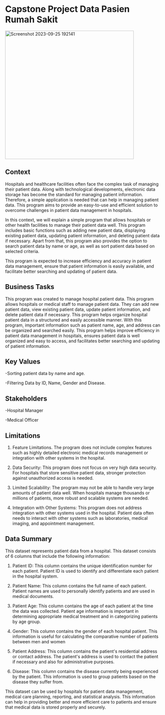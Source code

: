 # Capstone Project Data Pasien Rumah Sakit
<img width="416" alt="Screenshot 2023-09-25 192141" src="https://github.com/azizco0990/DataPasienRumahSakit/assets/143769556/5730b723-9744-47f2-8015-a7c0d61bd80c">

## Context
Hospitals and healthcare facilities often face the complex task of managing their patient data.
Along with technological developments, electronic data storage has become the standard for managing patient information. Therefore, a simple application is needed that can help in managing patient data. This program aims to provide an easy-to-use and efficient solution to overcome challenges in patient data management in hospitals.

In this context, we will explain a simple program that allows hospitals or other health facilities to manage their patient data well. This program includes basic functions such as adding new patient data, displaying existing patient data, updating patient information, and deleting patient data if necessary. Apart from that, this program also provides the option to search patient data by name or age, as well as sort patient data based on selected criteria.

This program is expected to increase efficiency and accuracy in patient data management, ensure that patient information is easily available, and facilitate better searching and updating of patient data.

## Business Tasks
This program was created to manage hospital patient data. This program allows hospitals or medical staff to manage patient data. They can add new patient data, view existing patient data, update patient information, and delete patient data if necessary. This program helps organize hospital patient data in a structured and easily accessible manner. With this program, important information such as patient name, age, and address can be organized and searched easily. This program helps improve efficiency in patient data management in hospitals, ensures patient data is well organized and easy to access, and facilitates better searching and updating of patient information.

## Key Values
-Sorting patient data by name and age.

-Filtering Data by ID, Name, Gender and Disease.

## Stakeholders
-Hospital Manager

-Medical Officer

## Limitations
1. Feature Limitations. The program does not include complex features such as highly detailed electronic medical records management or integration with other systems in the hospital.

2. Data Security: This program does not focus on very high data security. For hospitals that store sensitive patient data, stronger protection against unauthorized access is needed.

3. Limited Scalability: The program may not be able to handle very large amounts of patient data well. When hospitals manage thousands or millions of patients, more robust and scalable systems are needed.

4. Integration with Other Systems: This program does not address integration with other systems used in the hospital. Patient data often needs to interact with other systems such as laboratories, medical imaging, and appointment management.

## Data Summary
This dataset represents patient data from a hospital. This dataset consists of 6 columns that include the following information:

1. Patient ID: This column contains the unique identification number for each patient. Patient ID is used to identify and differentiate each patient in the hospital system.

2. Patient Name: This column contains the full name of each patient. Patient names are used to personally identify patients and are used in medical documents.

3. Patient Age: This column contains the age of each patient at the time the data was collected. Patient age information is important in determining appropriate medical treatment and in categorizing patients by age group.

4. Gender: This column contains the gender of each hospital patient. This information is useful for calculating the comparative number of patients between men and women

4. Patient Address: This column contains the patient's residential address or contact address. The patient's address is used to contact the patient if necessary and also for administrative purposes.

5. Disease: This column contains the disease currently being experienced by the patient. This information is used to group patients based on the disease they suffer from.

This dataset can be used by hospitals for patient data management, medical care planning, reporting, and statistical analysis. This information can help in providing better and more efficient care to patients and ensure that medical data is stored properly and securely.

